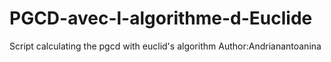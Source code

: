 # PGCD-avec-l-algorithme-d-Euclide
Script calculating the pgcd with euclid's algorithm
Author:Andrianantoanina
